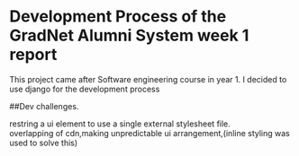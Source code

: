 # Development Process of the GradNet Alumni System week 1 report
This project came after Software engineering course in year 1.
   I decided to use django for the development process
   
##Dev challenges.

restring a ui element to use a single external stylesheet file.  
overlapping of cdn,making unpredictable ui arrangement,(inline styling was used to solve this)
